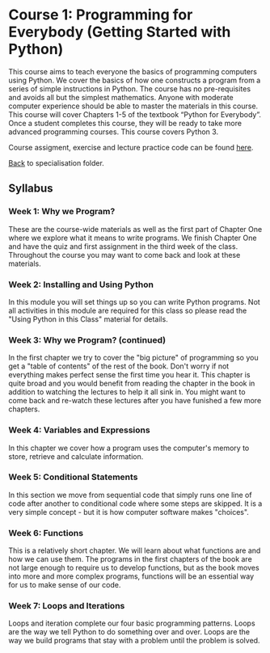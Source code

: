 # Course 1: Programming for Everybody (Getting Started with Python)
This course aims to teach everyone the basics of programming computers using Python. We cover the basics of how one constructs a program from a series of simple instructions in Python.  The course has no pre-requisites and avoids all but the simplest mathematics. Anyone with moderate computer experience should be able to master the materials in this course. This course will cover Chapters 1-5 of the textbook “Python for Everybody”.  Once a student completes this course, they will be ready to take more advanced programming courses. This course covers Python 3.

Course assigment, exercise and lecture practice code can be found [here](./code). 

[Back](https://github.com/altaafkhan/py4e) to specialisation folder.

## Syllabus
### Week 1: Why we Program?
These are the course-wide materials as well as the first part of Chapter One where we explore what it means to write programs. We finish Chapter One and have the quiz and first assignment in the third week of the class. Throughout the course you may want to come back and look at these materials.

### Week 2: Installing and Using Python
In this module you will set things up so you can write Python programs. Not all activities in this module are required for this class so please read the "Using Python in this Class" material for details.

### Week 3: Why we Program? (continued)
In the first chapter we try to cover the "big picture" of programming so you get a "table of contents" of the rest of the book. Don't worry if not everything makes perfect sense the first time you hear it. This chapter is quite broad and you would benefit from reading the chapter in the book in addition to watching the lectures to help it all sink in. You might want to come back and re-watch these lectures after you have funished a few more chapters.

### Week 4: Variables and Expressions
In this chapter we cover how a program uses the computer's memory to store, retrieve and calculate information.

### Week 5: Conditional Statements
In this section we move from sequential code that simply runs one line of code after another to conditional code where some steps are skipped. It is a very simple concept - but it is how computer software makes "choices".

### Week 6: Functions
This is a relatively short chapter. We will learn about what functions are and how we can use them. The programs in the first chapters of the book are not large enough to require us to develop functions, but as the book moves into more and more complex programs, functions will be an essential way for us to make sense of our code.

### Week 7: Loops and Iterations
Loops and iteration complete our four basic programming patterns. Loops are the way we tell Python to do something over and over. Loops are the way we build programs that stay with a problem until the problem is solved.
